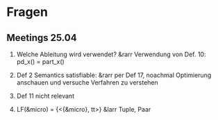 # Fragen

## Meetings 25.04

1. Welche Ableitung wird verwendet?
    &rarr Verwendung von Def. 10: pd_x() = part_x()

2. Def 2 Semantics satisfiable:
    &rarr per Def 17, noachmal Optimierung anschauen und versuche Verfahren zu verstehen
    
3. Def 11 nicht relevant

4. LF(&micro) = {<{&micro}, tt>} &larr Tuple, Paar


